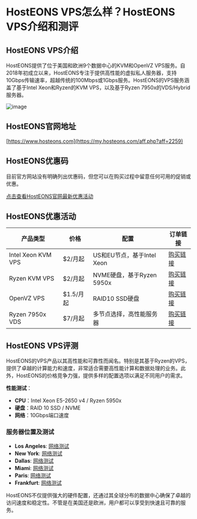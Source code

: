 # HostEONS VPS怎么样？HostEONS VPS介绍和测评

## HostEONS VPS介绍

HostEONS提供了位于美国和欧洲9个数据中心的KVM和OpenVZ VPS服务。自2018年初成立以来，HostEONS专注于提供高性能的虚拟私人服务器，支持10Gbps传输速率，超越传统的100Mbps或1Gbps服务。HostEONS的VPS服务涵盖了基于Intel Xeon和Ryzen的KVM VPS，以及基于Ryzen 7950x的VDS/Hybrid服务器。

![image](https://github.com/leftwich677/HostEONS/assets/167742035/08a6b8a1-9db9-47f9-8989-f1c6e5164abe)

## HostEONS官网地址

[https://www.hosteons.com](https://my.hosteons.com/aff.php?aff=2259)

## HostEONS优惠码

目前官方网站没有明确列出优惠码，但您可以在购买过程中留意任何可用的促销或优惠。

[点击查看HostEONS官网最新优惠活动](https://my.hosteons.com/aff.php?aff=2259)

## HostEONS优惠活动

| 产品类型            | 价格      | 配置                       | 订单链接 |
|-----------------|---------|----------------------------|------|
| Intel Xeon KVM VPS  | $2/月起 | US和EU节点，基于Intel Xeon | [购买链接](https://my.hosteons.com/aff.php?aff=2259) |
| Ryzen KVM VPS    | $2/月起 | NVME硬盘，基于Ryzen 5950x  | [购买链接](https://my.hosteons.com/aff.php?aff=2259) |
| OpenVZ VPS       | $1.5/月起| RAID10 SSD硬盘             | [购买链接](https://my.hosteons.com/aff.php?aff=2259) |
| Ryzen 7950x VDS  | $7/月起 | 多节点选择，高性能服务器   | [购买链接](https://my.hosteons.com/aff.php?aff=2259) |

## HostEONS VPS评测

HostEONS的VPS产品以其高性能和可靠性而闻名。特别是其基于Ryzen的VPS，提供了卓越的计算能力和速度，非常适合需要高性能计算和数据处理的业务。此外，HostEONS的价格竞争力强，提供多样的配置选项以满足不同用户的需求。

**性能测试**：

- **CPU**：Intel Xeon E5-2650 v4 / Ryzen 5950x
- **硬盘**：RAID 10 SSD / NVME
- **网络**：10Gbps端口速度

### 服务器位置及测试

- **Los Angeles**: [网络测试](https://lg.la.hosteons.com)
- **New York**: [网络测试](https://lg.ny.hosteons.com)
- **Dallas**: [网络测试](https://lg.dal.hosteons.com)
- **Miami**: [网络测试](https://lg.mia.hosteons.com)
- **Paris**: [网络测试](https://lg.fr.hosteons.com)
- **Frankfurt**: [网络测试](https://lg.de.hosteons.com)

HostEONS不仅提供强大的硬件配置，还通过其全球分布的数据中心确保了卓越的访问速度和稳定性。不管是在美国还是欧洲，用户都可以享受到快速且可靠的服务。
